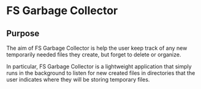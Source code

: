 # FS Garbage Collector

## Purpose

The aim of FS Garbage Collector is help the user keep track of any new temporarily needed files they create, but forget to delete or organize.

In particular, FS Garbage Collector is a lightweight application that simply runs in the background to listen for new created files in directories that the user indicates where they will be storing temporary files.